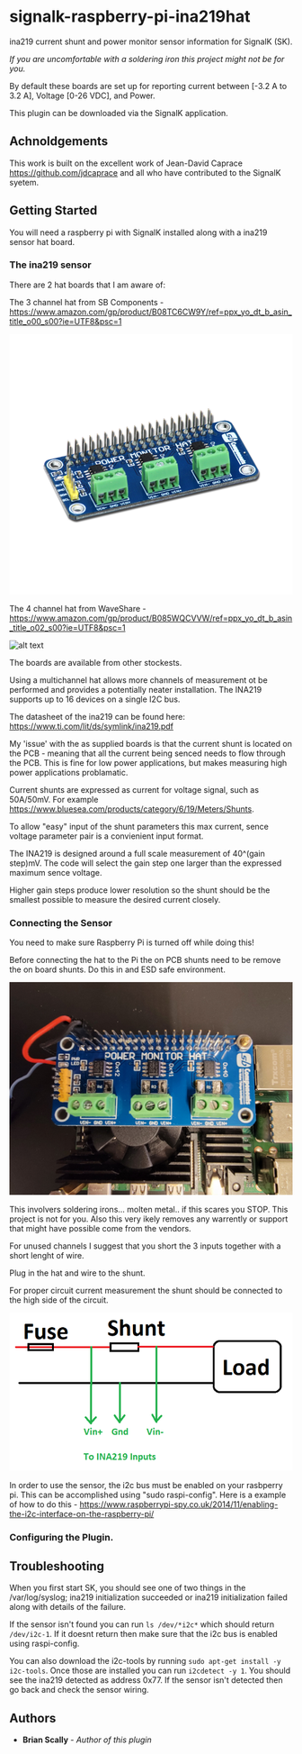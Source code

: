 
# signalk-raspberry-pi-ina219hat
ina219 current shunt and power monitor sensor information for SignalK (SK).

_If you are uncomfortable with a soldering iron this project might not be for you._

By default these boards are set up for reporting current between [-3.2 A to 3.2 A], Voltage [0-26 VDC], and Power.

This plugin can be downloaded via the SignalK application.
## Achnoldgements
This work is built on the excellent work of Jean-David Caprace https://github.com/jdcaprace and all who have contributed to the SignalK syetem.

## Getting Started
You will need a raspberry pi with SignalK installed along with a ina219 sensor hat board.


### The ina219 sensor
There are 2 hat boards that I am aware of:

The 3 channel hat from SB Components - https://www.amazon.com/gp/product/B08TC6CW9Y/ref=ppx_yo_dt_b_asin_title_o00_s00?ie=UTF8&psc=1

![alt test](https://github.com/scallybmHome/signalk-raspberry-pi-ina219hat/blob/master/Pictures/SBComponentsPMH.png)

The 4 channel hat from WaveShare - https://www.amazon.com/gp/product/B085WQCVVW/ref=ppx_yo_dt_b_asin_title_o02_s00?ie=UTF8&psc=1

![alt text](https://github.com/scallybmHome/signalk-raspberry-pi-ina219hat/blob/master/Pictures/waveshare_ina219.png)

The boards are available from other stockests.  

Using a multichannel hat allows more channels of measurement ot be performed and provides a potentially neater installation.
The INA219 supports up to 16 devices on a single I2C bus.

The datasheet of the ina219 can be found here: https://www.ti.com/lit/ds/symlink/ina219.pdf

My 'issue' with the as supplied boards is that the current shunt is located on the PCB - meaning that all the current being senced needs to flow through the PCB.
This is fine for low power applications,  but makes measuring high power applications problamatic.

Current shunts are expressed as current for voltage signal, such as 50A/50mV.
For example https://www.bluesea.com/products/category/6/19/Meters/Shunts.

To allow "easy" input of the shunt parameters this max current, sence voltage parameter pair is a convienient input format.

The INA219 is designed around a full scale measurement of 40^(gain step)mV.  The code will select the gain step one larger than the expressed maximum sence voltage.

Higher gain steps produce lower resolution so the shunt should be the smallest possible to measure the desired current closely.


### Connecting the Sensor
You need to make sure Raspberry Pi is turned off while doing this!

Before connecting the hat to the Pi the on PCB shunts need to be remove the on board shunts.
Do this in and ESD safe environment.

![alt text](https://github.com/scallybmHome/signalk-raspberry-pi-ina219hat/blob/master/Pictures/20220208_141021.jpg)

This involvers soldering irons... molten metal.. if this scares you STOP.  This project is not for you.
Also this very ikely removes any warrently or support that might have possible come from the vendors.

For unused channels I suggest that you short the 3 inputs together with a short lenght of wire.

Plug in the hat and wire to the shunt.

For proper circuit current measurement the shunt should be connected to the high side of the circuit.

![alt text](https://github.com/scallybmHome/signalk-raspberry-pi-ina219hat/blob/master/Pictures/hookup.png)

In order to use the sensor, the i2c bus must be enabled on your rasbperry pi. This can be accomplished using "sudo raspi-config".
Here is a example of how to do this - https://www.raspberrypi-spy.co.uk/2014/11/enabling-the-i2c-interface-on-the-raspberry-pi/

### Configuring the Plugin.


## Troubleshooting
When you first start SK, you should see one of two things in the /var/log/syslog; ina219 initialization succeeded or ina219 initialization failed along with details of the failure.

If the sensor isn't found you can run `ls /dev/*i2c*` which should return `/dev/i2c-1`. If it doesnt return then make sure that the i2c bus is enabled using raspi-config.

You can also download the i2c-tools by running `sudo apt-get install -y i2c-tools`. Once those are installed you can run `i2cdetect -y 1`. You should see the ina219 detected as address 0x77. If the sensor isn't detected then go back and check the sensor wiring.

## Authors

* **Brian Scally** - *Author of this plugin*
